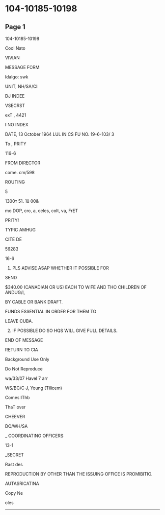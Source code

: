 # 104-10185-10198

## Page 1

104-10185-10198

Cool Nato

VIVIAN

MESSAGE FORM

Idalgo: swk

UNIT, NH/SA/CI

DJ INDEE

VSECRST

exT , 4421

I NO INDEX

DATE, 13 October 1964 LUL IN CS FU NO. 19-6-103/ 3

To , PRITY

116-6

FROM DIRECTOR

come. cm/598

ROUTING

5

1300т 51. 1ü 00&

mo DOP, cro, a, celes, colt, va, FrET

PRITY!

TYPIC AMHUG

CITE DE

56283

16-6

1. PLS ADVISE ASAP WHETHER IT POSSIBLE FOR

SEND

$340.00 (CANADIAN OR US) EACH TO WIFE AND THO CHILDREN OF ANDUG/I,

BY CABLE OR BANK DRAFT.

FUNDS ESSENTIAL IN ORDER FOR THEM TO

LEAVE CUBA.

2. IF POSSIBLE DO SO HQS WILL GIVE FULL DETAILS.

END OF MESSAGE

RETURN TO CIA

Background Use Only

Do Not Reproduce

wa/33/07 Havel 7 arr

WS/BC/C J, Young (Tilicem)

Comes IThb

ThaT over

CHEEVER

DO/WH/SA

_ COORDINATINO OFFICERS

13-1

_SECRET

Rast des

REPRODUCTION BY OTHER THAN THE ISSUING OFFICE IS PROMIBITIO.

AUTASRICATINA

Copy Ne

oles

---

